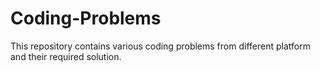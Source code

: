 # Coding-Problems
This repository contains various coding problems from different platform and their required solution.
